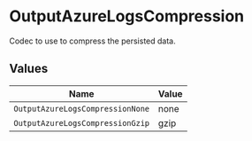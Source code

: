 # OutputAzureLogsCompression

Codec to use to compress the persisted data.


## Values

| Name                             | Value                            |
| -------------------------------- | -------------------------------- |
| `OutputAzureLogsCompressionNone` | none                             |
| `OutputAzureLogsCompressionGzip` | gzip                             |